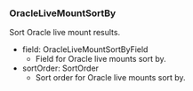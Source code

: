 ### OracleLiveMountSortBy
Sort Oracle live mount results.

- field: OracleLiveMountSortByField
  - Field for Oracle live mounts sort by.
- sortOrder: SortOrder
  - Sort order for Oracle live mounts sort by.
